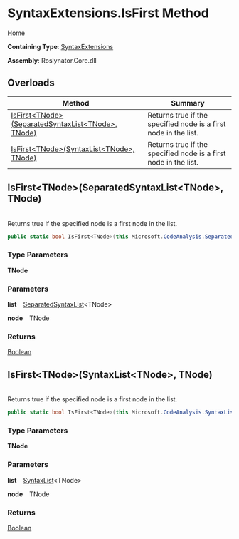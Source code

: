 # SyntaxExtensions\.IsFirst Method

[Home](../../../README.md)

**Containing Type**: [SyntaxExtensions](../README.md)

**Assembly**: Roslynator\.Core\.dll

## Overloads

| Method | Summary |
| ------ | ------- |
| [IsFirst\<TNode>(SeparatedSyntaxList\<TNode>, TNode)](#Roslynator_SyntaxExtensions_IsFirst__1_Microsoft_CodeAnalysis_SeparatedSyntaxList___0____0_) | Returns true if the specified node is a first node in the list\. |
| [IsFirst\<TNode>(SyntaxList\<TNode>, TNode)](#Roslynator_SyntaxExtensions_IsFirst__1_Microsoft_CodeAnalysis_SyntaxList___0____0_) | Returns true if the specified node is a first node in the list\. |

## IsFirst\<TNode>\(SeparatedSyntaxList\<TNode>, TNode\) <a id="Roslynator_SyntaxExtensions_IsFirst__1_Microsoft_CodeAnalysis_SeparatedSyntaxList___0____0_"></a>

\
Returns true if the specified node is a first node in the list\.

```csharp
public static bool IsFirst<TNode>(this Microsoft.CodeAnalysis.SeparatedSyntaxList<TNode> list, TNode node) where TNode : Microsoft.CodeAnalysis.SyntaxNode
```

### Type Parameters

**TNode**

### Parameters

**list** &ensp; [SeparatedSyntaxList](https://docs.microsoft.com/en-us/dotnet/api/microsoft.codeanalysis.separatedsyntaxlist-1)\<TNode>

**node** &ensp; TNode

### Returns

[Boolean](https://docs.microsoft.com/en-us/dotnet/api/system.boolean)

## IsFirst\<TNode>\(SyntaxList\<TNode>, TNode\) <a id="Roslynator_SyntaxExtensions_IsFirst__1_Microsoft_CodeAnalysis_SyntaxList___0____0_"></a>

\
Returns true if the specified node is a first node in the list\.

```csharp
public static bool IsFirst<TNode>(this Microsoft.CodeAnalysis.SyntaxList<TNode> list, TNode node) where TNode : Microsoft.CodeAnalysis.SyntaxNode
```

### Type Parameters

**TNode**

### Parameters

**list** &ensp; [SyntaxList](https://docs.microsoft.com/en-us/dotnet/api/microsoft.codeanalysis.syntaxlist-1)\<TNode>

**node** &ensp; TNode

### Returns

[Boolean](https://docs.microsoft.com/en-us/dotnet/api/system.boolean)

